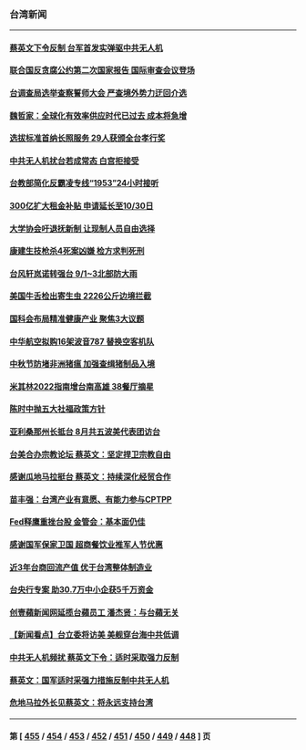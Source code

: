 ### 台湾新闻
---
#### [蔡英文下令反制 台军首发实弹驱中共无人机](../../pages/ncid1349361/n13813905.md) 
#### [联合国反贪腐公约第二次国家报告 国际审查会议登场](../../pages/ncid1349361/n13813830.md) 
#### [台调查局选举查察誓师大会 严查境外势力迂回介选](../../pages/ncid1349361/n13813838.md) 
#### [魏哲家：全球化有效率供应时代已过去 成本将急增](../../pages/ncid1349361/n13813856.md) 
#### [选拔标准首纳长照服务 29人获颁全台孝行奖](../../pages/ncid1349361/n13813872.md) 
#### [中共无人机扰台若成常态 白宫拒接受](../../pages/ncid1349361/n13813783.md) 
#### [台教部简化反霸凌专线“1953”24小时接听](../../pages/ncid1349361/n13813882.md) 
#### [300亿扩大租金补贴 申请延长至10/30日](../../pages/ncid1349361/n13813880.md) 
#### [大学协会吁退抚新制 让现制人员自由选择](../../pages/ncid1349361/n13813877.md) 
#### [康建生技枪杀4死案凶嫌 检方求判死刑](../../pages/ncid1349361/n13813871.md) 
#### [台风轩岚诺转强台 9/1~3北部防大雨](../../pages/ncid1349361/n13813889.md) 
#### [美国牛舌检出寄生虫 2226公斤边境拦截](../../pages/ncid1349361/n13813887.md) 
#### [国科会布局精准健康产业 聚焦3大议题](../../pages/ncid1349361/n13813886.md) 
#### [中华航空拟购16架波音787 替换空客机队](../../pages/ncid1349361/n13813785.md) 
#### [中秋节防堵非洲猪瘟 加强查缉猪制品入境](../../pages/ncid1349361/n13813860.md) 
#### [米其林2022指南增台南高雄 38餐厅摘星](../../pages/ncid1349361/n13813862.md) 
#### [陈时中抛五大社福政策方针](../../pages/ncid1349361/n13813832.md) 
#### [亚利桑那州长抵台 8月共五波美代表团访台](../../pages/ncid1349361/n13813826.md) 
#### [台美合办宗教论坛 蔡英文：坚定捍卫宗教自由](../../pages/ncid1349361/n13813822.md) 
#### [感谢瓜地马拉挺台 蔡英文：持续深化经贸合作](../../pages/ncid1349361/n13813800.md) 
#### [苗丰强：台湾产业有意愿、有能力参与CPTPP](../../pages/ncid1349361/n13813825.md) 
#### [Fed释鹰重挫台股 金管会：基本面仍佳](../../pages/ncid1349361/n13813791.md) 
#### [感谢国军保家卫国 超商餐饮业推军人节优惠](../../pages/ncid1349361/n13813782.md) 
#### [近3年台商回流产值 优于台湾整体制造业](../../pages/ncid1349361/n13813769.md) 
#### [台央行专案 助30.7万中小企获5千万资金](../../pages/ncid1349361/n13813773.md) 
#### [创壹蘋新闻网延揽台蘋员工 潘杰贤：与台蘋无关](../../pages/ncid1349361/n13813755.md) 
#### [【新闻看点】台立委将访美 美舰穿台海中共低调](../../pages/ncid1349361/n13813310.md) 
#### [中共无人机频扰 蔡英文下令：适时采取强力反制](../../pages/ncid1349361/n13813712.md) 
#### [蔡英文：国军适时采强力措施反制中共无人机](../../pages/ncid1349361/n13813757.md) 
#### [危地马拉外长见蔡英文：将永远支持台湾](../../pages/ncid1349361/n13813624.md) 

---
#### 第 [ [455](./455.md) / [454](./454.md) / [453](./453.md) / [452](./452.md) / [451](./451.md) / [450](./450.md) / [449](./449.md) / [448](./448.md) ] 页
